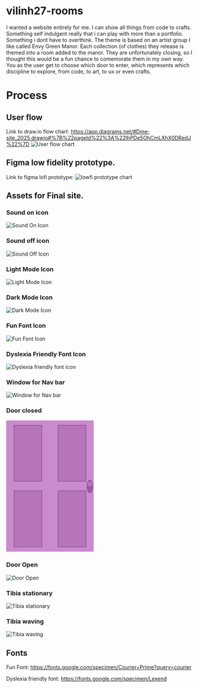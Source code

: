 # vilinh27-rooms

I wanted a website entirely for me. I can show all things from code to crafts. Something self indulgent really that i can play with more than a portfolio. Something i dont have to overthink. The theme is based on an artist group I like called Envy Green Manor. Each collection (of clothes) they release is themed into a room added to the manor. They are unfortunately closing, so I thought this would be a fun chance to comemorate them in my own way. You as the user get to choose which door to enter, which represents which discipline to explore, from code, to art, to ux or even crafts.

# Process

## User flow

Link to draw.io flow chart: https://app.diagrams.net/#Dme-site_2025.drawio#%7B%22pageId%22%3A%22lhPDe5OhCmLXhX0DRedJ%22%7D
![User flow chart]()

## Figma low fidelity prototype.

Link to figma lofi prototype:
![lowfi prototype chart]()

## Assets for Final site.

### Sound on icon

![Sound On Icon]()

### Sound off icon

![Sound Off Icon]()

### Light Mode Icon

![Light Mode Icon]()

### Dark Mode Icon

![Dark Mode Icon]()

### Fun Font Icon

![Fun Font Icon]()

### Dyslexia Friendly Font Icon

![Dyslexia friendly font icon]()

### Window for Nav bar

![Window for Nav bar]()

### Door closed

![Door Closed](./linh-rooms/public/assets/images/room-doors.png)

### Door Open

![Door Open]()

### Tibia stationary

![Tibia stationary]()

### Tibia waving

![Tibia waving]()

## Fonts

Fun Font: https://fonts.google.com/specimen/Courier+Prime?query=courier

Dyslexia friendly font: https://fonts.google.com/specimen/Lexend
